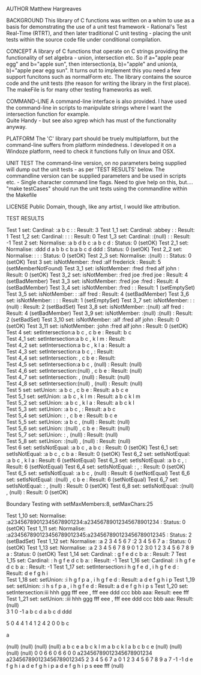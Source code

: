 AUTHOR
	Matthew Hargreaves

BACKGROUND
	This library of C functions was written on a whim to use as a basis for demonstrating the use of a unit test framework - Rational's Test Real-Time (RTRT), and then later traditional C unit testing - placing the unit tests within the source code file under conditional compilation.

CONCEPT
	A library of C functions that operate on C strings providing the functionality of set algebra - union, intersection etc.
	So if a="apple pear egg" and b="apple sun", then intersection(a, b)="apple" and union(a, b)="apple pear egg sun".
	It turns out to implement this you need a few support funcitons such as normalForm etc.
	The library contains the source code and the unit tests (the reason for writing the library in the first place).
	The makeFile is for many other testing frameworks as well.

COMMAND-LINE
	A command-line interface is also provided.  I have used the command-line in scripts to manipulate strings where I want the intersection function for example.  
	Quite Handy - but see also xgrep which has must of the functionality anyway.

PLATFORM
	The 'C' library part should be truely multiplatform, but the command-line suffers from platform mindedness.
	I developed it on a Windoze platform, need to check it functions fully on linux and OSX.

UNIT TEST
	The command-line version, on no parameters being supplied will dump out the unit tests - as per 'TEST RESULTS' below.
	The commandline version can be supplied parameters and be used in scripts etc. - Single character command line flags. Need to give help on this, but....
	"make testCases" should run the unit tests using the commandline within the Makefile

LICENSE
	Public Domain, though, like any artist, I would like attribution.

TEST RESULTS

Test 1    set: Cardinal:      :a b c          :                : Result:  3 
Test 1_1  set: Cardinal:      :abbey          :                : Result:  1 
Test 1_2  set: Cardinal:      :               :                : Result:  0 
Test 1_3  set: Cardinal:      :(null)         :                : Result: -1 
Test 2    set: Normalise:     :a b d b c      :a b c d         : Status:  0 (setOK)
Test 2_1  set: Normalise:     :ddd d a b b c b:a b c d ddd     : Status:  0 (setOK)
Test 2_2  set: Normalise:     :               :                : Status:  0 (setOK)
Test 2_3  set: Normalise:     :(null)         :                : Status:  0 (setOK)
Test 3    set: isNotMember:   :fred           :alf frederick   : Result:  5 (setMemberNotFound)
Test 3_1  set: isNotMember:   :fred           :fred alf john   : Result:  0 (setOK)
Test 3_2  set: isNotMember:   :fred joe       :fred joe        : Result:  4 (setBadMember)
Test 3_3  set: isNotMember:   :fred joe       :fred            : Result:  4 (setBadMember)
Test 3_4  set: isNotMember:   :fred           :                : Result:  1 (setEmptySet)
Test 3_5  set: isNotMember:   :               :alf fred        : Result:  4 (setBadMember)
Test 3_6  set: isNotMember:   :               :                : Result:  1 (setEmptySet)
Test 3_7  set: isNotMember:   :               :(null)          : Result:  2 (setBadSet)
Test 3_8  set: isNotMember:   :(null)         :alf fred        : Result:  4 (setBadMember)
Test 3_9  set: isNotMember:   :(null)         :(null)          : Result:  2 (setBadSet)
Test 3_10 set: isNotMember:   :alf            :fred alf john   : Result:  0 (setOK)
Test 3_11 set: isNotMember:   :john           :fred alf john   : Result:  0 (setOK)
Test 4    set: setIntersection:a b c          , c b e          : Result: b c            
Test 4_1  set: setIntersection:a b c          , k l m          : Result:                
Test 4_2  set: setIntersection:a b c          , k l a          : Result: a              
Test 4_3  set: setIntersection:a b c          ,                : Result:                
Test 4_4  set: setIntersection:               , c b e          : Result:                
Test 4_5  set: setIntersection:a b c          , (null)         : Result: (null)         
Test 4_6  set: setIntersection:(null)         , c b e          : Result: (null)         
Test 4_7  set: setIntersection:               , (null)         : Result: (null)         
Test 4_8  set: setIntersection:(null)         , (null)         : Result: (null)         
Test 5    set: setUnion:      :a b c          , c b e          : Result: a b c e        
Test 5_1  set: setUnion:      :a b c          , k l m          : Result: a b c k l m    
Test 5_2  set: setUnion:      :a b c          , k l a          : Result: a b c k l      
Test 5_3  set: setUnion:      :a b c          ,                : Result: a b c          
Test 5_4  set: setUnion:      :               , c b e          : Result: b c e          
Test 5_5  set: setUnion:      :a b c          , (null)         : Result: (null)         
Test 5_6  set: setUnion:      :(null)         , c b e          : Result: (null)         
Test 5_7  set: setUnion:      :               , (null)         : Result: (null)         
Test 5_8  set: setUnion:      :(null)         , (null)         : Result: (null)         
Test 6    set: setIsNotEqual: :a b c          , a b c          : Result:  0 (setOK)
Test 6_1  set: setIsNotEqual: :a b c          , c b   a        : Result:  0 (setOK)
Test 6_2  set: setIsNotEqual: :a b c          , k l a          : Result:  6 (setNotEqual)
Test 6_3  set: setIsNotEqual: :a b c          ,                : Result:  6 (setNotEqual)
Test 6_4  set: setIsNotEqual: :               ,                : Result:  0 (setOK)
Test 6_5  set: setIsNotEqual: :a b c          , (null)         : Result:  6 (setNotEqual)
Test 6_6  set: setIsNotEqual: :(null)         , c b e          : Result:  6 (setNotEqual)
Test 6_7  set: setIsNotEqual: :               , (null)         : Result:  0 (setOK)
Test 6_8  set: setIsNotEqual: :(null)         , (null)         : Result:  0 (setOK)

Boundary Testing with setMaxMembers:8, setMaxChars:25

Test 1_10  set: Normalise:     :a23456789012345678901234:a23456789012345678901234 : Status:  0 (setOK)
Test 1_11  set: Normalise:     :a234567890123456789012345:a234567890123456789012345 : Status:  2 (setBadSet)
Test 1_12  set: Normalise:     :a 2 3 4 5 6 7  :2 3 4 5 6 7 a   : Status:  0 (setOK)
Test 1_13  set: Normalise:     :a 2 3 4 5 6 7 8 9 0 1 2 3:0 1 2 3 4 5 6 7 8 9 a : Status:  0 (setOK)
Test 1_14  set: Cardinal:      :    g f e d c b a:                : Result:  7 
Test 1_15  set: Cardinal:      :  h g f e d c b a:                : Result: -1 
Test 1_16  set: Cardinal:      :i h g f e d c b a:                : Result: -1 
Test 1_17  set: setIntersection:i h g f e d    , i h g f e d    : Result: d e f g h i    
Test 1_18  set: setUnion:      :i h g f p a    , i h g f e d    : Result: a d e f g h i p
Test 1_19  set: setUnion:      :i h s f p a    , i h g f e d    : Result: a d e f g h i p s
Test 1_20  set: setIntersection:iii hhh ggg fff eee , fff eee ddd ccc bbb aaa: Result: eee fff        
Test 1_21  set: setUnion:      :iii hhh ggg fff eee , fff eee ddd ccc bbb aaa: Result: (null)         
3
1
0
-1
a b c d
a b c d ddd


5
0
4
4
1
4
1
2
4
2
0
0
b c

a


(null)
(null)
(null)
(null)
a b c e
a b c k l m
a b c k l
a b c
b c e
(null)
(null)
(null)
(null)
0
0
6
6
0
6
6
0
0
a23456789012345678901234
a234567890123456789012345
2 3 4 5 6 7 a
0 1 2 3 4 5 6 7 8 9 a
7
-1
-1
d e f g h i
a d e f g h i p
a d e f g h i p s
eee fff
(null)
